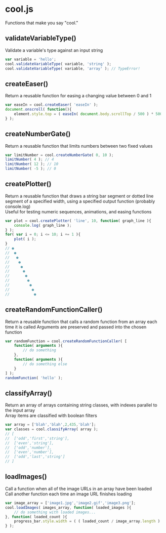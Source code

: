 
# cool.js
Functions that make you say "cool."

## validateVariableType()
Validate a variable's type against an input string
```javascript
var variable = 'hello';
cool.validateVariableType( variable, 'string' );
cool.validateVariableType( variable, 'array' ); // TypeError!
```

## createEaser()
Return a reusable function for easing a changing value between 0 and 1
```javascript
var easeIn = cool.createEaser( 'easeIn' );
document.onscroll( function(){
	element.style.top = ( easeIn( document.body.scrollTop / 500 ) * 500 ).toString() + 'px';
} );
```

## createNumberGate()
Return a reusable function that limits numbers between two fixed values
```javascript
var limitNumber = cool.createNumberGate( 0, 10 );
limitNumber( 4 ); // 4
limitNumber( 12 ); // 10
limitNumber( -5 ); // 0
```

## createPlotter()
Return a reusable function that draws a string bar segment or dotted line segment of a specified width, using a specified output function (probably console.log)  
Useful for testing numeric sequences, animations, and easing functions
```javascript
var plot = cool.createPlotter( 'line', 10, function( graph_line ){
	console.log( graph_line );
} );
for( var i = 0; i <= 10; i += 1 ){
	plot( i );
}
// ●
//  ●
//   ●
//    ●
//     ●
//      ●
//       ●
//        ●
//         ●
//          ●
//           ●
```

## createRandomFunctionCaller()
Return a reusable function that calls a random function from an array each time it is called
Arguments are preserved and passed into the chosen function
```javascript
var randomFunction = cool.createRandomFunctionCaller( [
	function( arguments ){
		// do something
	},
	function( arguments ){
		// do something else
	}
] );
randomFunction( 'hello' );
```

## classifyArray()
Return an array of arrays containing string classes, with indexes parallel to the input array  
Array items are classified with boolean filters
```javascript
var array = ['blah','blah',2,435,'blah'];
var classes = cool.classifyArray( array );
// [
// 	['odd','first','string'],
// 	['even','string'],
// 	['odd','number'],
// 	['even','number'],
// 	['odd','last','string']
// ]
```

## loadImages()
Call a function when all of the image URLs in an array have been loaded  
Call another function each time an image URL finishes loading
```javascript
var image_array = ['image1.jpg','image2.gif','image3.png'];
cool.loadImages( images_array, function( loaded_images ){
	// do something with loaded images...
}, function( loaded_count ){
	progress_bar.style.width = ( ( loaded_count / image_array.length ) * 100 ).toString() + '%';
} );
```